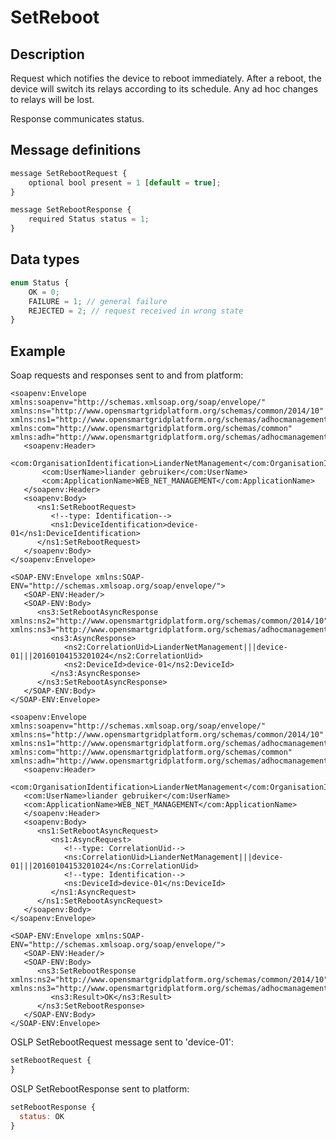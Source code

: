 <!--
SPDX-FileCopyrightText: Contributors to the GXF project

SPDX-License-Identifier: Apache-2.0
-->

# SetReboot

## Description

Request which notifies the device to reboot immediately. After a reboot, the device will switch its relays according to its schedule. Any ad hoc changes to relays will be lost.

Response communicates status.

## Message definitions

```javascript
message SetRebootRequest {
    optional bool present = 1 [default = true];
}

message SetRebootResponse {
    required Status status = 1;
}
```

## Data types

```javascript
enum Status {
    OK = 0;
    FAILURE = 1; // general failure
    REJECTED = 2; // request received in wrong state
}
```

## Example

Soap requests and responses sent to and from platform:

```markup
<soapenv:Envelope xmlns:soapenv="http://schemas.xmlsoap.org/soap/envelope/" xmlns:ns="http://www.opensmartgridplatform.org/schemas/common/2014/10" xmlns:ns1="http://www.opensmartgridplatform.org/schemas/adhocmanagement/2014/10" xmlns:com="http://www.opensmartgridplatform.org/schemas/common" xmlns:adh="http://www.opensmartgridplatform.org/schemas/adhocmanagement">
   <soapenv:Header>
       <com:OrganisationIdentification>LianderNetManagement</com:OrganisationIdentification>
       <com:UserName>liander gebruiker</com:UserName>
       <com:ApplicationName>WEB_NET_MANAGEMENT</com:ApplicationName>
   </soapenv:Header>
   <soapenv:Body>
      <ns1:SetRebootRequest>
         <!--type: Identification-->
         <ns1:DeviceIdentification>device-01</ns1:DeviceIdentification>
      </ns1:SetRebootRequest>
   </soapenv:Body>
</soapenv:Envelope>

<SOAP-ENV:Envelope xmlns:SOAP-ENV="http://schemas.xmlsoap.org/soap/envelope/">
   <SOAP-ENV:Header/>
   <SOAP-ENV:Body>
      <ns3:SetRebootAsyncResponse xmlns:ns2="http://www.opensmartgridplatform.org/schemas/common/2014/10" xmlns:ns3="http://www.opensmartgridplatform.org/schemas/adhocmanagement/2014/10">
         <ns3:AsyncResponse>
            <ns2:CorrelationUid>LianderNetManagement|||device-01|||20160104153201024</ns2:CorrelationUid>
            <ns2:DeviceId>device-01</ns2:DeviceId>
         </ns3:AsyncResponse>
      </ns3:SetRebootAsyncResponse>
   </SOAP-ENV:Body>
</SOAP-ENV:Envelope>

<soapenv:Envelope xmlns:soapenv="http://schemas.xmlsoap.org/soap/envelope/" xmlns:ns="http://www.opensmartgridplatform.org/schemas/common/2014/10" xmlns:ns1="http://www.opensmartgridplatform.org/schemas/adhocmanagement/2014/10" xmlns:com="http://www.opensmartgridplatform.org/schemas/common" xmlns:adh="http://www.opensmartgridplatform.org/schemas/adhocmanagement">
   <soapenv:Header>
   <com:OrganisationIdentification>LianderNetManagement</com:OrganisationIdentification>
   <com:UserName>liander gebruiker</com:UserName>
   <com:ApplicationName>WEB_NET_MANAGEMENT</com:ApplicationName>
   </soapenv:Header>
   <soapenv:Body>
      <ns1:SetRebootAsyncRequest>
         <ns1:AsyncRequest>
            <!--type: CorrelationUid-->
            <ns:CorrelationUid>LianderNetManagement|||device-01|||20160104153201024</ns:CorrelationUid>
            <!--type: Identification-->
            <ns:DeviceId>device-01</ns:DeviceId>
         </ns1:AsyncRequest>
      </ns1:SetRebootAsyncRequest>
   </soapenv:Body>
</soapenv:Envelope>

<SOAP-ENV:Envelope xmlns:SOAP-ENV="http://schemas.xmlsoap.org/soap/envelope/">
   <SOAP-ENV:Header/>
   <SOAP-ENV:Body>
      <ns3:SetRebootResponse xmlns:ns2="http://www.opensmartgridplatform.org/schemas/common/2014/10" xmlns:ns3="http://www.opensmartgridplatform.org/schemas/adhocmanagement/2014/10">
         <ns3:Result>OK</ns3:Result>
      </ns3:SetRebootResponse>
   </SOAP-ENV:Body>
</SOAP-ENV:Envelope>
```

OSLP SetRebootRequest message sent to 'device-01':

```javascript
setRebootRequest {
}
```

OSLP SetRebootResponse sent to platform:

```javascript
setRebootResponse {
  status: OK
}
```

